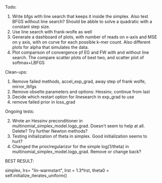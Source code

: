 
Todo:
1. Write bfgs with line search that keeps it inside the simplex. Also test BFGS without line search? Should be abble to solve a quadratic with a constant step size.
2. Use line search with frank-wolfe as well
3. Generate a dashboard of plots, with number of reads on x-axis and MSE on y axis, with on curve for each possible k-mer count. Also different plots for alpha that simulates the data.
4. Plot comparison of convergence pf EG and FW with and without line search. The compare scatter plots of best two, and scatter plot of softmax+LBFGS

Clean-ups:
1. Remove failed methods, accel_exp_grad, away step of frank wolfe, mirror_lbfgs
2. Remove obselte parameters and options: Hessinv, continue from last
3. Decide which restart option for linesearch in exp_grad to use
4. remove failed prior in loss_grad 


Ongoing tests:

2. Wrote an Hessinv preconditioner in multinomial_simplex_model.logp_grad. Doesn't seem to help at all. Delete? Try further Newton methods?
3. Testing initialization of theta in simplex. Good initialization seems to hurt?
4. Changed the prior/regularizor for the simple log(1/theta) in multinomial_simplex_model.logp_grad. Remove or change back?

BEST RESULT:

simplex, lrs= "lin-warmstart", lrst = 1.3*lrst,  theta0 = self.initialize_iterates_uniform()   
